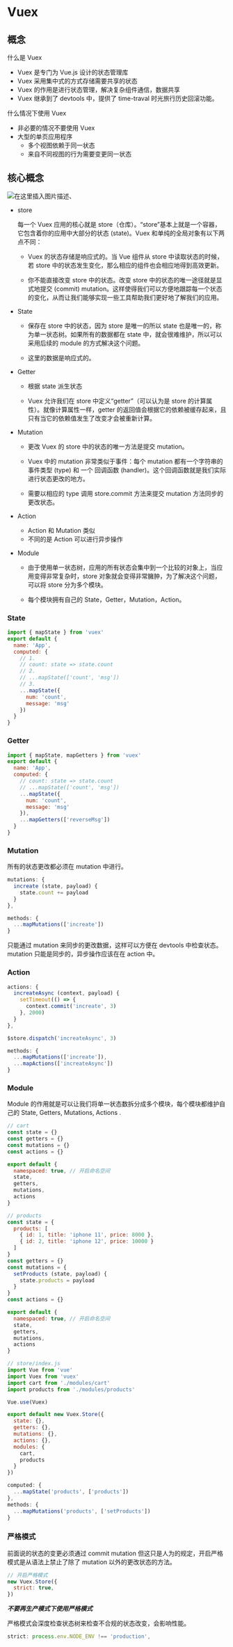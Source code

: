 # Vuex

## 概念

什么是 Vuex

- Vuex 是专门为 Vue.js 设计的状态管理库
- Vuex 采用集中式的方式存储需要共享的状态
- Vuex 的作用是进行状态管理，解决复杂组件通信，数据共享
- Vuex 继承到了 devtools 中，提供了 time-traval 时光旅行历史回滚功能。

什么情况下使用 Vuex

- 非必要的情况不要使用 Vuex
- 大型的单页应用程序
  - 多个视图依赖于同一状态
  - 来自不同视图的行为需要变更同一状态

## 核心概念

![在这里插入图片描述](https://img-blog.csdnimg.cn/20200815113818745.png?x-oss-process=image/watermark,type_ZmFuZ3poZW5naGVpdGk,shadow_10,text_aHR0cHM6Ly9ibG9nLmNzZG4ubmV0L2Zhbmd4dWFuMTUwOQ==,size_1,color_FFFFFF,t_70#pic_center)、

- store

  每一个 Vuex 应用的核心就是 store（仓库）。“store”基本上就是一个容器，它包含着你的应用中大部分的状态 (state)。Vuex 和单纯的全局对象有以下两点不同：

    - Vuex 的状态存储是响应式的。当 Vue 组件从 store 中读取状态的时候，若 store 中的状态发生变化，那么相应的组件也会相应地得到高效更新。

    - 你不能直接改变 store 中的状态。改变 store 中的状态的唯一途径就是显式地提交 (commit) mutation。这样使得我们可以方便地跟踪每一个状态的变化，从而让我们能够实现一些工具帮助我们更好地了解我们的应用。

- State

  - 保存在 store 中的状态，因为 store 是唯一的所以 state 也是唯一的，称为单一状态树。如果所有的数据都在 state 中，就会很难维护，所以可以采用后续的 module 的方式解决这个问题。

  - 这里的数据是响应式的。

- Getter

  - 根据 state 派生状态

  - Vuex 允许我们在 store 中定义“getter”（可以认为是 store 的计算属性）。就像计算属性一样，getter 的返回值会根据它的依赖被缓存起来，且只有当它的依赖值发生了改变才会被重新计算。

- Mutation

  - 更改 Vuex 的 store 中的状态的唯一方法是提交 mutation。

  - Vuex 中的 mutation 非常类似于事件：每个 mutation 都有一个字符串的 事件类型 (type) 和 一个 回调函数 (handler)。这个回调函数就是我们实际进行状态更改的地方。

  - 需要以相应的 type 调用 store.commit 方法来提交 mutation 方法同步的更改状态。

- Action

  - Action 和 Mutation 类似
  - 不同的是 Action 可以进行异步操作

- Module

  - 由于使用单一状态树，应用的所有状态会集中到一个比较的对象上，当应用变得非常复杂时，store 对象就会变得非常臃肿，为了解决这个问题，可以将 store 分为多个模块。

  - 每个模块拥有自己的 State，Getter，Mutation，Action。

### State

```js
import { mapState } from 'vuex'
export default {
  name: 'App',
  computed: {
    // 1.
    // count: state => state.count
    // 2.
    // ...mapState(['count', 'msg'])
    // 3.
    ...mapState({
      num: 'count',
      message: 'msg'
    })
  }
}
```

### Getter

```js
import { mapState, mapGetters } from 'vuex'
export default {
  name: 'App',
  computed: {
    // count: state => state.count
    // ...mapState(['count', 'msg'])
    ...mapState({
      num: 'count',
      message: 'msg'
    }),
    ...mapGetters(['reverseMsg'])
  }
}
```

### Mutation

所有的状态更改都必须在 mutation 中进行。

```js
mutations: {
  increate (state, payload) {
    state.count += payload
  }
},
```

```js
methods: {
  ...mapMutations(['increate'])
}
```

只能通过 mutation 来同步的更改数据，这样可以方便在 devtools 中检查状态。mutation 只能是同步的，异步操作应该在在 action 中。

### Action

```js
actions: {
  increateAsync (context, payload) {
    setTimeout(() => {
      context.commit('increate', 3)
    }, 2000)
  }
},
```

```js
$store.dispatch('increateAsync', 3)
```

```js
methods: {
  ...mapMutations(['increate']),
  ...mapActions(['increateAsync'])
}
```

### Module

Module 的作用就是可以让我们将单一状态数拆分成多个模块，每个模块都维护自己的 State, Getters, Mutations, Actions .

```js
// cart
const state = {}
const getters = {}
const mutations = {}
const actions = {}

export default {
  namespaced: true, // 开启命名空间
  state,
  getters,
  mutations,
  actions
}
```

```js
// products
const state = {
  products: [
    { id: 1, title: 'iphone 11', price: 8000 },
    { id: 2, title: 'iphone 12', price: 10000 }
  ]
}
const getters = {}
const mutations = {
  setProducts (state, payload) {
    state.products = payload
  }
}
const actions = {}

export default {
  namespaced: true, // 开启命名空间
  state,
  getters,
  mutations,
  actions
}
```

```js
// store/index.js
import Vue from 'vue'
import Vuex from 'vuex'
import cart from './modules/cart'
import products from './modules/products'

Vue.use(Vuex)

export default new Vuex.Store({
  state: {},
  getters: {},
  mutations: {},
  actions: {},
  modules: {
    cart,
    products
  }
})
```

```js
computed: {
  ...mapState('products', ['products'])
},
methods: {
  ...mapMutations('products', ['setProducts'])
}
```

### 严格模式

前面说的状态的变更必须通过 commit mutation 但这只是人为的规定，开启严格模式是从语法上禁止了除了 mutation 以外的更改状态的方法。

```js
// 开启严格模式
new Vuex.Store({
  strict: true,
})
```

***不要再生产模式下使用严格模式***

严格模式会深度检查状态树来检查不合规的状态改变，会影响性能。

```js
strict: process.env.NODE_ENV !== 'production',
```